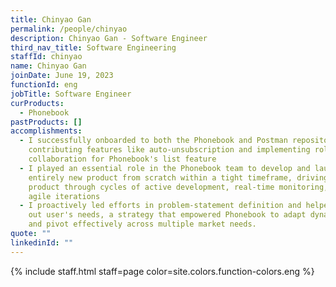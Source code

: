 ```yaml
---
title: Chinyao Gan
permalink: /people/chinyao
description: Chinyao Gan - Software Engineer
third_nav_title: Software Engineering
staffId: chinyao
name: Chinyao Gan
joinDate: June 19, 2023
functionId: eng
jobTitle: Software Engineer
curProducts:
  - Phonebook
pastProducts: []
accomplishments:
  - I successfully onboarded to both the Phonebook and Postman repositories,
    contributing features like auto-unsubscription and implementing role-based
    collaboration for Phonebook's list feature
  - I played an essential role in the Phonebook team to develop and launch an
    entirely new product from scratch within a tight timeframe, driving the
    product through cycles of active development, real-time monitoring, and
    agile iterations
  - I proactively led efforts in problem-statement definition and helped to find
    out user's needs, a strategy that empowered Phonebook to adapt dynamically
    and pivot effectively across multiple market needs.
quote: ""
linkedinId: ""
---
```


{% include staff.html staff=page color=site.colors.function-colors.eng %}
